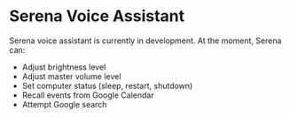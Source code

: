 # Serena Voice Assistant

Serena voice assistant is currently in development. At the moment, Serena can:
- Adjust brightness level
- Adjust master volume level
- Set computer status (sleep, restart, shutdown)
- Recall events from Google Calendar
- Attempt Google search 